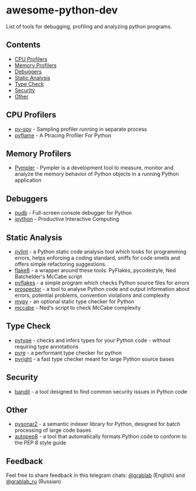 # awesome-python-dev

List of tools for debugging, profiling and analyzing python programs.

## Contents

* [CPU Profilers](#cpu-profilers)
* [Memory Profilers](#memory-profilers)
* [Debuggers](#debuggers)
* [Static Analysis](#static-analysis)
* [Type Check](#type-check)
* [Security](#security)
* [Other](#other)

## CPU Profilers

* [py-spy](https://github.com/benfred/py-spy) - Sampling profiler running in separate process
* [pyflame](https://github.com/uber-archive/pyflame) - A Ptracing Profiler For Python

## Memory Profilers

* [Pympler](https://github.com/pympler/pympler) - Pympler is a development tool to measure, monitor and analyze the memory behavior of Python objects in a running Python application

## Debuggers

* [pudb](https://github.com/inducer/pudb) - Full-screen console debugger for Python
* [ipython](https://github.com/ipython/ipython) - Productive Interactive Computing

## Static Analysis

* [pylint](https://github.com/PyCQA/pylint) - a Python static code analysis tool which looks for programming errors, helps enforcing a coding standard, sniffs for code smells and offers simple refactoring suggestions.
* [flake8](https://github.com/PyCQA/flake8) - a wrapper around these tools: PyFlakes, pycodestyle, Ned Batchelder's McCabe script
* [pyflakes](https://github.com/PyCQA/pyflakes) - a simple program which checks Python source files for errors
* [prospector](https://github.com/PyCQA/prospector) - a tool to analyse Python code and output information about errors, potential problems, convention violations and complexity
* [mypy](https://github.com/python/mypy) - an optional static type checker for Python 
* [mccabe](https://github.com/PyCQA/mccabe) - Ned's script to check McCabe complexity

## Type Check
* [pytype](https://github.com/google/pytype) - checks and infers types for your Python code - without requiring type annotations
* [pyre](https://github.com/facebook/pyre-check) - a performant type checker for python
* [pyright](https://github.com/microsoft/pyright) - a fast type checker meant for large Python source bases

## Security

* [bandit](https://github.com/PyCQA/bandit) -  a tool designed to find common security issues in Python code

## Other

* [pysonar2](https://github.com/yinwang0/pysonar2) - a semantic indexer library for Python, designed for batch processing of large code bases
* [autopep8](https://github.com/hhatto/autopep8) - a tool that automatically formats Python code to conform to the PEP 8 style guide

## Feedback

Feel free to share feedback in this telegram chats: [@grablab](https://t.me/grablab) (English) and [@grablab_ru](https://t.me/grablab_ru) (Russian)
